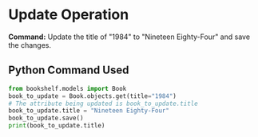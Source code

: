 # Update Operation

**Command:** Update the title of "1984" to "Nineteen Eighty-Four" and save the changes.

## Python Command Used
```python
from bookshelf.models import Book
book_to_update = Book.objects.get(title="1984")
# The attribute being updated is book_to_update.title
book_to_update.title = "Nineteen Eighty-Four"
book_to_update.save()
print(book_to_update.title)
